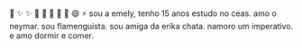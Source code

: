 👋 ✨ ✨  🔭 🌱  👯 🤔  💬  😄  ⚡ 
sou a emely, tenho 15 anos estudo no ceas.
amo o neymar.
sou flamenguista.
sou amiga da erika chata.
namoro um imperativo.
e amo dormir e comer.
